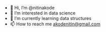 - 👋 Hi, I’m @nitinakode
- 👀 I’m interested in data science
- 🌱 I’m currently learning data structures
- 📫 How to reach me akodenitin@gmail.com

<!---
nitinakode/nitinakode is a ✨ special ✨ repository because its `README.md` (this file) appears on your GitHub profile.
You can click the Preview link to take a look at your changes.
--->
